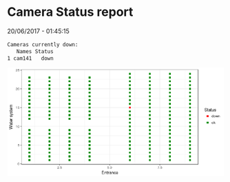 Camera Status report
================
20/06/2017 - 01:45:15

    Cameras currently down:
       Names Status
    1 cam141   down

![](camreport_files/figure-markdown_github/unnamed-chunk-2-1.png)
